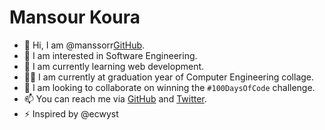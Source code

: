 # Mansour Koura


- 👋 Hi, I am @manssorr[GitHub].
- 👀 I am interested in Software Engineering.
- 🌱 I am currently learning web development.
- 🧑‍💻 I am currently at graduation year of Computer Engineering collage.
- 💞️ I am looking to collaborate on winning the `#100DaysOfCode` challenge.
- 📫 You can reach me via [GitHub] and [Twitter].
- ⚡ Inspired by @ecwyst

[GitHub]: https://github.com/manssorr
[Twitter]: https://twitter.com/KouraCoding
